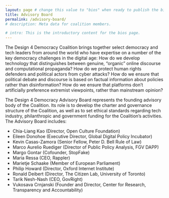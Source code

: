 ```yaml
---
layout: page # change this value to "bios" when ready to publish the bio section.
title: Advisory Board
permalink: /advisory-board/
# description: Meta data for coalition members.

# intro: This is the introductory content for the bios page.
---
```

The Design 4 Democracy Coalition brings together select democracy and tech leaders from around the world who have expertise on a number of the key democracy challenges in the digital age: How do we develop technology that distinguishes between genuine, “organic” online discourse and computational propaganda? How do we protect human rights defenders and political actors from cyber attacks? How do we ensure that political debate and discourse is based on factual information about policies rather than disinformation? How do we ensure that platforms don’t artificially preference extremist viewpoints, rather than mainstream opinion?

The Design 4 Democracy Advisory Board represents the founding advisory body of the Coalition. Its role is to develop the charter and governance structure of the Coalition, as well as to set ethical standards regarding tech industry, philanthropic and government funding for the Coalition’s activities. The Advisory Board includes:

* Chia-Liang Kao (Director, Open Culture Foundation)
* Eileen Donohoe (Executive Director, Global Digital Policy Incubator)
* Kevin Casas-Zamora (Senior Fellow, Peter D. Bell Rule of Law)
* Marco Aurelio Ruediger (Director of Public Policy Analysis, FGV DAPP)
* Margo Gontar (Cofounder, StopFake)
* Maria Ressa (CEO, Rappler)
* Marietje Schaake (Member of European Parliament)
* Philip Howard (Director, Oxford Internet Institute)
* Ronald Deibert (Director, The Citizen Lab, University of Toronto)
* Tarik Nesh-Nash (CEO, GovRight)
* Vukosava Crnjanski (Founder and Director, Center for Research, Transparency and Accountability)
